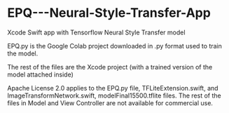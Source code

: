 # EPQ---Neural-Style-Transfer-App
Xcode Swift app with Tensorflow Neural Style Transfer model

EPQ.py is the Google Colab project downloaded in .py format used to train the model. 

The rest of the files are the Xcode project (with a trained version of the model attached inside)

Apache License 2.0 applies to the EPQ.py file, TFLiteExtension.swift, and ImageTransformNetwork.swift, modelFinal15500.tflite files. The rest of the files in Model and View Controller are not available for commercial use. 
